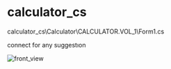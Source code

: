 # calculator_cs
 
calculator_cs\Calculator\CALCULATOR.VOL_1\Form1.cs


connect for any suggestıon


![front_view](https://user-images.githubusercontent.com/58360416/103241865-82ce1300-4965-11eb-91d2-263e2c42e805.png)

